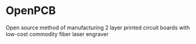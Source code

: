 # OpenPCB
Open source method of manufacturing 2 layer printed circuit boards with low-cost commodity fiber laser engraver
